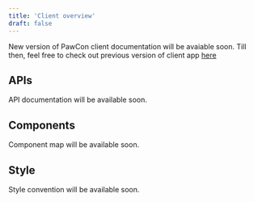 ```yaml
---
title: 'Client overview'
draft: false
---
```


New version of PawCon client documentation will be avaiable soon. Till then, feel free to check out previous version of client app [here](https://github.com/developerasun/pawcon/tree/main/client#pawcon-client-side)

## APIs

API documentation will be available soon.

## Components

Component map will be available soon.

## Style

Style convention will be available soon.
